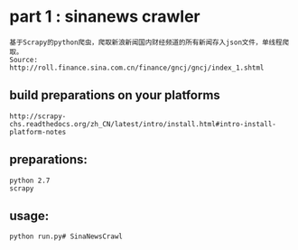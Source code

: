 # part 1 : sinanews crawler
	基于Scrapy的python爬虫，爬取新浪新闻国内财经频道的所有新闻存入json文件，单线程爬取。
	Source: http://roll.finance.sina.com.cn/finance/gncj/gncj/index_1.shtml
## build preparations on your platforms
	http://scrapy-chs.readthedocs.org/zh_CN/latest/intro/install.html#intro-install-platform-notes
## preparations:
	python 2.7
	scrapy
## usage:
	python run.py# SinaNewsCrawl

